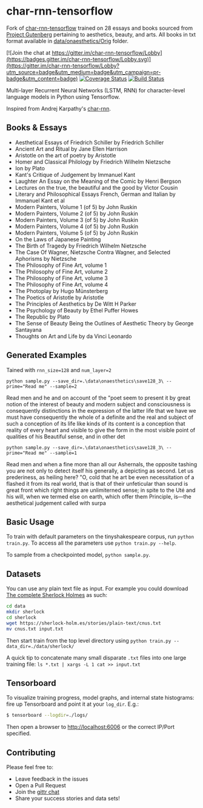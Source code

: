 char-rnn-tensorflow
===

Fork of [char-rnn-tensorflow](https://github.com/sherjilozair/char-rnn-tensorflow) trained on 28 essays and books sourced from [Project Gutenberg](https://www.gutenberg.org/) pertaining to aesthetics, beauty, and arts. All books in txt format available in [data/onaesthetics/Orig](https://github.com/hsab/char-rnn-tensorflow/tree/master/data/onaesthetics/Orig) folder.

[![Join the chat at https://gitter.im/char-rnn-tensorflow/Lobby](https://badges.gitter.im/char-rnn-tensorflow/Lobby.svg)](https://gitter.im/char-rnn-tensorflow/Lobby?utm_source=badge&utm_medium=badge&utm_campaign=pr-badge&utm_content=badge)
[![Coverage Status](https://coveralls.io/repos/github/sherjilozair/char-rnn-tensorflow/badge.svg)](https://coveralls.io/github/sherjilozair/char-rnn-tensorflow)
[![Build Status](https://travis-ci.org/sherjilozair/char-rnn-tensorflow.svg?branch=master)](https://travis-ci.org/sherjilozair/char-rnn-tensorflow)

Multi-layer Recurrent Neural Networks (LSTM, RNN) for character-level language models in Python using Tensorflow.

Inspired from Andrej Karpathy's [char-rnn](https://github.com/karpathy/char-rnn).

## Books & Essays

* Aesthetical Essays of Friedrich Schiller by Friedrich Schiller
* Ancient Art and Ritual by Jane Ellen Harrison
* Aristotle on the art of poetry by Aristotle
* Homer and Classical Philology by Friedrich Wilhelm Nietzsche
* Ion by Plato
* Kant's Critique of Judgement by Immanuel Kant
* Laughter An Essay on the Meaning of the Comic by Henri Bergson
* Lectures on the true, the beautiful and the good by Victor Cousin
* Literary and Philosophical Essays French, German and Italian by Immanuel Kant et al
* Modern Painters, Volume 1 (of 5) by John Ruskin
* Modern Painters, Volume 2 (of 5) by John Ruskin
* Modern Painters, Volume 3 (of 5) by John Ruskin
* Modern Painters, Volume 4 (of 5) by John Ruskin
* Modern Painters, Volume 5 (of 5) by John Ruskin
* On the Laws of Japanese Painting
* The Birth of Tragedy by Friedrich Wilhelm Nietzsche
* The Case Of Wagner, Nietzsche Contra Wagner, and Selected Aphorisms by Nietzsche
* The Philosophy of Fine Art, volume 1
* The Philosophy of Fine Art, volume 2
* The Philosophy of Fine Art, volume 3
* The Philosophy of Fine Art, volume 4
* The Photoplay by Hugo Münsterberg
* The Poetics of Aristotle by Aristotle
* The Principles of Aesthetics by De Witt H Parker
* The Psychology of Beauty by Ethel Puffer Howes
* The Republic by Plato
* The Sense of Beauty Being the Outlines of Aesthetic Theory by George Santayana
* Thoughts on Art and Life by da Vinci Leonardo

## Generated Examples

Tained with `rnn_size=128` and `num_layer=2`

```python sample.py --save_dir=.\data\onaesthetics\save128_3\ --prime="Read me" --sample=2```

Read men and he and on account of the "poet seem to present it by great notion of the interest of beauty and modern subject and consciousness is consequently distinctions in the expression of the latter life that we have we must have consequently the whole of a definite and the real and subject of such a conception of its life like kinds of its content is a conception that reality of every heart and visible to give the form in the most visible point of qualities of his Beautiful sense, and in other det

```python sample.py --save_dir=.\data\onaesthetics\save128_3\ --prime="Read me" --sample=1```

Read men and when a fine more than all our Ashernals, the opposite tashing you are not only to detect itself his generally, a depicting as second. Let us prederiness, as heiling here?   "O, cold that he art be even necessitation of a flashed it from its real world, that is that of their unfeticular than sound is great front which right things are unlimiterned sense; in spite to the Uté and his will, when we termed else on earth, which offer them Principle, is—the aesthetical judgement called with surpa

## Basic Usage
To train with default parameters on the tinyshakespeare corpus, run `python train.py`. To access all the parameters use `python train.py --help`.

To sample from a checkpointed model, `python sample.py`.

## Datasets
You can use any plain text file as input. For example you could download [The complete Sherlock Holmes](https://sherlock-holm.es/ascii/) as such:

```bash
cd data
mkdir sherlock
cd sherlock
wget https://sherlock-holm.es/stories/plain-text/cnus.txt
mv cnus.txt input.txt
```

Then start train from the top level directory using `python train.py --data_dir=./data/sherlock/`

A quick tip to concatenate many small disparate `.txt` files into one large training file: `ls *.txt | xargs -L 1 cat >> input.txt`

## Tensorboard
To visualize training progress, model graphs, and internal state histograms:  fire up Tensorboard and point it at your `log_dir`.  E.g.:
```bash
$ tensorboard --logdir=./logs/
```

Then open a browser to [http://localhost:6006](http://localhost:6006) or the correct IP/Port specified.

## Contributing
Please feel free to:
* Leave feedback in the issues
* Open a Pull Request
* Join the [gittr chat](https://gitter.im/char-rnn-tensorflow/Lobby)
* Share your success stories and data sets!
